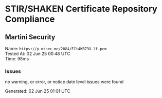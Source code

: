 # STIR/SHAKEN Certificate Repository Compliance

## Martini Security

Name: `https://p.mtsec.me/2884/ECt4W873X-lf.pem`\
Tested At: 02 Jun 25 00:48 UTC\
Time: 98ms

### Issues

no warning, or error, or notice date level issues were found

Generated: 02 Jun 25 01:01 UTC
